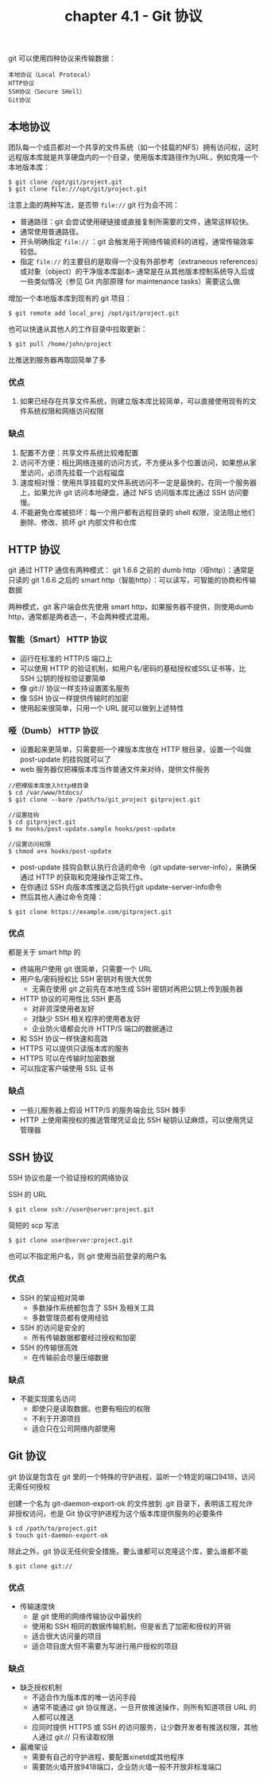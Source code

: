 ﻿---
title: chapter 4.1 - Git 协议
categories:
  - Git
  - Book-ProGit
tags:
  - Git
---

git 可以使用四种协议来传输数据：

    本地协议（Local Protocal）
    HTTP协议
    SSH协议（Secure SHell）
    Git协议

<!--more-->

## 本地协议

团队每一个成员都对一个共享的文件系统（如一个挂载的NFS）拥有访问权，这时远程版本库就是共享硬盘内的一个目录，使用版本库路径作为URL，例如克隆一个本地版本库：
```
$ git clone /opt/git/project.git
$ git clone file:///opt/git/project.git
```
注意上面的两种写法，是否带 `file://` git 行为会不同：
* 普通路径：git 会尝试使用硬链接或直接复制所需要的文件，通常这样较快。
* 通常使用普通路径。
* 开头明确指定 `file://` ：git 会触发用于网络传输资料的进程，通常传输效率较低。
* 指定 `file://` 的主要目的是取得一个没有外部参考（extraneous references）或对象（object）的干净版本库副本– 通常是在从其他版本控制系统导入后或一些类似情况（参见 Git 内部原理 for maintenance tasks）需要这么做

增加一个本地版本库到现有的 git 项目：
```
$ git remote add local_proj /opt/git/project.git
```

也可以快速从其他人的工作目录中拉取更新：
```
$ git pull /home/john/project
```
比推送到服务器再取回简单了多

### 优点

1. 如果已经存在共享文件系统，则建立版本库比较简单，可以直接使用现有的文件系统权限和网络访问权限

### 缺点

1. 配置不方便：共享文件系统比较难配置
2. 访问不方便：相比网络连接的访问方式，不方便从多个位置访问，如果想从家里访问，必须先挂载一个远程磁盘
3. 速度相对慢：使用共享挂载的文件系统访问不一定是最快的，在同一个服务器上，如果允许 git 访问本地硬盘，通过 NFS 访问版本库比通过 SSH 访问要慢。
4. 不能避免仓库被损坏：每一个用户都有远程目录的 shell 权限，没法阻止他们删除、修改、损坏 git 内部文件和仓库


## HTTP 协议

git 通过 HTTP 通信有两种模式：
git 1.6.6 之前的 dumb http（哑http）：通常是只读的
git 1.6.6 之后的 smart http（智能http）：可以读写，可智能的协商和传输数据

两种模式，git 客户端会优先使用 smart http，如果服务器不提供，则使用dumb http，通常都是两者选一，不会两种模式混用。

### 智能（Smart） HTTP 协议

* 运行在标准的 HTTP/S 端口上
* 可以使用 HTTP 的验证机制，如用户名/密码的基础授权或SSL证书等，比SSH 公钥的授权验证要简单
* 像 git:// 协议一样支持设置匿名服务
* 像 SSH 协议一样提供传输时的加密
* 使用起来很简单，只用一个 URL 就可以做到上述特性

### 哑（Dumb） HTTP 协议

* 设置起来更简单，只需要把一个裸版本库放在 HTTP 根目录，设置一个叫做 post-update 的挂钩就可以了
* web 服务器仅把裸版本库当作普通文件来对待，提供文件服务
```
//把裸版本库放入http根目录
$ cd /var/www/htdocs/
$ git clone --bare /path/to/git_project gitproject.git

//设置挂钩
$ cd gitproject.git
$ mv hooks/post-update.sample hooks/post-update

//设置访问权限
$ chmod a+x hooks/post-update
```
*  post-update 挂钩会默认执行合适的命令（git update-server-info），来确保通过 HTTP 的获取和克隆操作正常工作。 
*  在你通过 SSH 向版本库推送之后执行git update-server-info命令
*  然后其他人通过命令克隆：
```
$ git clone https://example.com/gitproject.git
```

### 优点

都是关于 smart http 的

* 终端用户使用 git 很简单，只需要一个 URL
* 用户名/密码授权比 SSH 密钥对有很大优势
    * 无需在使用 git 之前先在本地生成 SSH 密钥对再把公钥上传到服务器
* HTTP 协议的可用性比 SSH 更高
    * 对非资深使用者友好
    * 对缺少 SSH 相关程序的使用者友好
    * 企业防火墙都会允许 HTTP/S 端口的数据通过
* 和 SSH 协议一样快速和高效
* HTTPS 可以提供只读版本库的服务
* HTTPS 可以在传输时加密数据
* 可以指定客户端使用 SSL 证书

### 缺点

* 一些儿服务器上假设 HTTP/S 的服务端会比 SSH 棘手
* HTTP 上使用需授权的推送管理凭证会比 SSH 秘钥认证麻烦，可以使用凭证管理器

## SSH 协议

SSH 协议也是一个验证授权的网络协议

SSH 的 URL
```
$ git clone ssh://user@server:project.git
```
简短的 scp 写法
```
$ git clone user@server:project.git
```
也可以不指定用户名，则 git 使用当前登录的用户名

### 优点

* SSH 的架设相对简单
    * 多数操作系统都包含了 SSH 及相关工具 
    * 多数管理员都有使用经验
* SSH 的访问是安全的
    * 所有传输数据都要经过授权和加密
* SSH 的传输很高效
    * 在传输前会尽量压缩数据

### 缺点

* 不能实现匿名访问
    * 即使只是读取数据，也要有相应的权限 
    * 不利于开源项目
    * 适合只在公司网络内部使用

## Git 协议

git 协议是包含在 git 里的一个特殊的守护进程，监听一个特定的端口9418，访问无需任何授权

创建一个名为 git-daemon-export-ok 的文件放到 .git 目录下，表明该工程允许非授权访问，也是 Git 协议守护进程为这个版本库提供服务的必要条件
```
$ cd /path/to/project.git
$ touch git-daemon-export-ok
```
除此之外，git 协议无任何安全措施，要么谁都可以克隆这个库，要么谁都不能
```
$ git clone git://
```

### 优点

* 传输速度快
    * 是 git 使用的网络传输协议中最快的
    * 使用和 SSH 相同的数据传输机制，但是省去了加密和授权的开销
    * 适合很大访问量的项目
    * 适合项目庞大但不需要为写进行用户授权的项目

### 缺点

* 缺乏授权机制
    * 不适合作为版本库的唯一访问手段
    * 通常不能通过 git 协议推送，一旦开放推送操作，则所有知道项目 URL 的人都可以推送
    * 应同时提供 HTTPS 或 SSH 的访问服务，让少数开发者有推送权限，其他人通过 git:// 只有读取权限
* 最难架设
    * 需要有自己的守护进程，要配置xinetd或其他程序
    * 需要防火墙开放9418端口，企业防火墙一般不开放非标准端口

